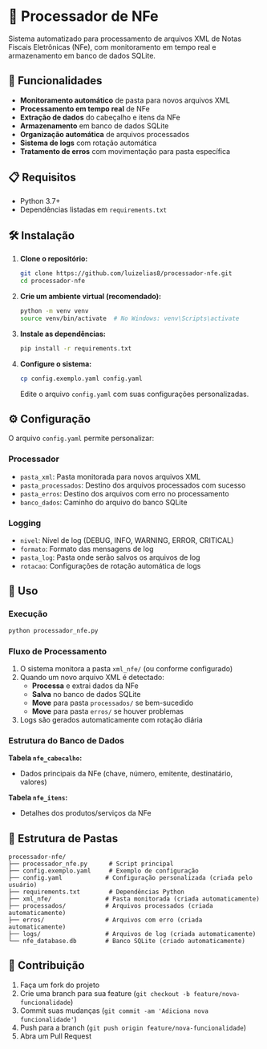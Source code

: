 # 🧾 Processador de NFe

Sistema automatizado para processamento de arquivos XML de Notas Fiscais Eletrônicas (NFe), com monitoramento em tempo real e armazenamento em banco de dados SQLite.

## 🚀 Funcionalidades

- **Monitoramento automático** de pasta para novos arquivos XML
- **Processamento em tempo real** de NFe
- **Extração de dados** do cabeçalho e itens da NFe
- **Armazenamento** em banco de dados SQLite
- **Organização automática** de arquivos processados
- **Sistema de logs** com rotação automática
- **Tratamento de erros** com movimentação para pasta específica

## 📋 Requisitos

- Python 3.7+
- Dependências listadas em `requirements.txt`

## 🛠️ Instalação

1. **Clone o repositório:**
   ```bash
   git clone https://github.com/luizelias8/processador-nfe.git
   cd processador-nfe
   ```

2. **Crie um ambiente virtual (recomendado):**
   ```bash
   python -m venv venv
   source venv/bin/activate  # No Windows: venv\Scripts\activate
   ```

3. **Instale as dependências:**
   ```bash
   pip install -r requirements.txt
   ```

4. **Configure o sistema:**
   ```bash
   cp config.exemplo.yaml config.yaml
   ```

   Edite o arquivo `config.yaml` com suas configurações personalizadas.

## ⚙️ Configuração

O arquivo `config.yaml` permite personalizar:

### Processador
- `pasta_xml`: Pasta monitorada para novos arquivos XML
- `pasta_processados`: Destino dos arquivos processados com sucesso
- `pasta_erros`: Destino dos arquivos com erro no processamento
- `banco_dados`: Caminho do arquivo do banco SQLite

### Logging
- `nivel`: Nível de log (DEBUG, INFO, WARNING, ERROR, CRITICAL)
- `formato`: Formato das mensagens de log
- `pasta_log`: Pasta onde serão salvos os arquivos de log
- `rotacao`: Configurações de rotação automática de logs

## 🚀 Uso

### Execução
```bash
python processador_nfe.py
```

### Fluxo de Processamento

1. O sistema monitora a pasta `xml_nfe/` (ou conforme configurado)
2. Quando um novo arquivo XML é detectado:
   - **Processa** e extrai dados da NFe
   - **Salva** no banco de dados SQLite
   - **Move** para pasta `processados/` se bem-sucedido
   - **Move** para pasta `erros/` se houver problemas
3. Logs são gerados automaticamente com rotação diária

### Estrutura do Banco de Dados

**Tabela `nfe_cabecalho`:**
- Dados principais da NFe (chave, número, emitente, destinatário, valores)

**Tabela `nfe_itens`:**
- Detalhes dos produtos/serviços da NFe

## 📁 Estrutura de Pastas

```
processador-nfe/
├── processador_nfe.py      # Script principal
├── config.exemplo.yaml     # Exemplo de configuração
├── config.yaml            # Configuração personalizada (criada pelo usuário)
├── requirements.txt        # Dependências Python
├── xml_nfe/               # Pasta monitorada (criada automaticamente)
├── processados/           # Arquivos processados (criada automaticamente)
├── erros/                 # Arquivos com erro (criada automaticamente)
├── logs/                  # Arquivos de log (criada automaticamente)
└── nfe_database.db        # Banco SQLite (criado automaticamente)
```

## 🤝 Contribuição

1. Faça um fork do projeto
2. Crie uma branch para sua feature (`git checkout -b feature/nova-funcionalidade`)
3. Commit suas mudanças (`git commit -am 'Adiciona nova funcionalidade'`)
4. Push para a branch (`git push origin feature/nova-funcionalidade`)
5. Abra um Pull Request
